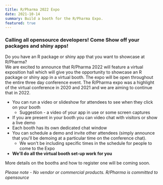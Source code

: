 ```yaml
---
title: R/Pharma 2022 Expo
date: 2021-10-14
summary: Build a booth for the R/Pharma Expo.
featured: true
---
```


### Calling all opensource developers! Come Show off your packages and shiny apps!

Do you have an R package or shiny app that you want to showcase at R/Pharma?  
We are excited to announce that R/Pharma 2022 will feature a virtual exposition hall which will give you the opportunity to showcase an R package or shiny app in a virtual booth.  The expo will be open throughout the entire three day conference event.
The R/Pharma expo was a highlight of the virtual conference in 2020 and 2021 and we are aiming to continue that in 2022.

- You can run a video or slideshow for attendees to see when they click on your booth
  - Suggestion - a video of your app in use or some screen captures
- If you are present in your booth you can video chat with visitors or show a live demo
- Each booth has its own dedicated chat window
- You can schedule a demo and invite other attendees (simply announce that you'll be demoing at a particular time on the conference chat).
  - We won't be including specific times in the schedule for people to come to the Expo
- **We'll do all the virtual booth set-up work for you**

More details on the booths and how to register one will be coming soon.

*Please note - No vendor or commercial products.  R/Pharma is committed to opensource*
